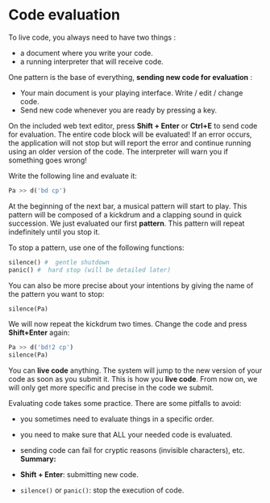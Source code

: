 # Code evaluation

To live code, you always need to have two things :

- a document where you write your code.
- a running interpreter that will receive code.

One pattern is the base of everything, **sending new code for evaluation** :

- Your main document is your playing interface. Write / edit / change code.
- Send new code whenever you are ready by pressing a key.

On the included web text editor, press **Shift + Enter** or **Ctrl+E** to send code for evaluation. The entire code block will be evaluated! If an error occurs, the application will not stop but will report the error and continue running using an older version of the code. The interpreter will warn you if something goes wrong!

Write the following line and evaluate it:
```python
Pa >> d('bd cp')
```
At the beginning of the next bar, a musical pattern will start to play. This pattern will be composed of a kickdrum and a clapping sound in quick succession. We just evaluated our first **pattern**. This pattern will repeat indefinitely until you stop it.

To stop a pattern, use one of the following functions:
```python
silence() #  gentle shutdown
panic() #  hard stop (will be detailed later)
```
You can also be more precise about your intentions by giving the name of the pattern you want to stop:
```python
silence(Pa)
```
We will now repeat the kickdrum two times. Change the code and press **Shift+Enter** again:

```python
Pa >> d('bd!2 cp')
silence(Pa)
```

You can **live code** anything. The system will jump to the new version of your code
as soon as you submit it. This is how you **live code**. From now on, we will only 
get more specific and precise in the code we submit.

Evaluating code takes some practice. There are some pitfalls to avoid:
- you sometimes need to evaluate things in a specific order.
- you need to make sure that ALL your needed code is evaluated.
- sending code can fail for cryptic reasons (invisible characters), etc.
**Summary:**

- **Shift + Enter**: submitting new code.
- `silence()` or `panic()`: stop the execution of code.
